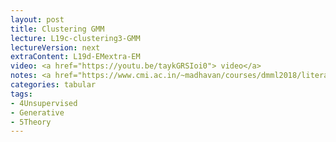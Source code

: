```yaml
---
layout: post
title: Clustering GMM
lecture: L19c-clustering3-GMM
lectureVersion: next
extraContent: L19d-EMextra-EM
video: <a href="https://youtu.be/taykGRSIoi0"> video</a> 
notes: <a href="https://www.cmi.ac.in/~madhavan/courses/dmml2018/literature/EM_algorithm_2coin_example.pdf"> EM primer </a>  
categories: tabular
tags:
- 4Unsupervised
- Generative
- 5Theory
---
```

